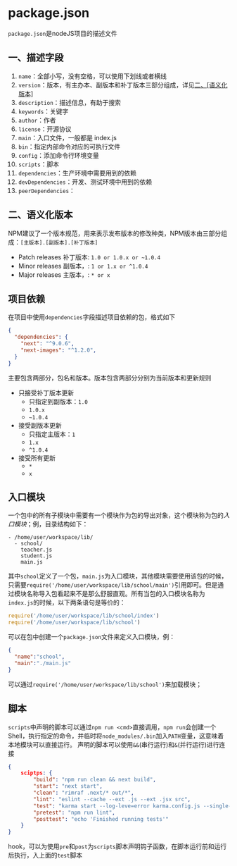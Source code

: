 # package.json

`package.json`是nodeJS项目的描述文件

## 一、描述字段

1. `name`：全部小写，没有空格，可以使用下划线或者横线
2. `version`：版本，有主办本、副版本和补丁版本三部分组成，详见[二、[语义化版本]](#l2)
3. `description`：描述信息，有助于搜索
4. `keywords`：关键字
5. `author`：作者
6. `license`：开源协议
7. `main`：入口文件，一般都是 index.js
8. `bin`：指定内部命令对应的可执行文件
9. `config`：添加命令行环境变量
10. `scripts`：脚本
11. `dependencies`：生产环境中需要用到的依赖
12. `devDependencies`：开发、测试环境中用到的依赖
13. `peerDependencies`：

## <span id='l2'>二、语义化版本</span>

NPM建议了一个版本规范，用来表示发布版本的修改种类，NPM版本由三部分组成：`[主版本].[副版本].[补丁版本]`

+ Patch releases 补丁版本: `1.0 or 1.0.x or ~1.0.4`
+ Minor releases 副版本，: `1 or 1.x or ^1.0.4`
+ Major releases 主版本，: `* or x`

## 项目依赖

在项目中使用`dependencies`字段描述项目依赖的包，格式如下

``` JSON
{
  "dependencies": {
    "next": "^9.0.6",
    "next-images": "^1.2.0",
  }
}
```

主要包含两部分，包名和版本。版本包含两部分分别为当前版本和更新规则

+ 只接受补丁版本更新
  + 只指定到副版本：`1.0`
  + `1.0.x`
  + `~1.0.4`
+ 接受副版本更新
  + 只指定主版本：`1`
  + `1.x`
  + `^1.0.4`
+ 接受所有更新
  + `*`
  + `x`

## 入口模块

一个包中的所有子模块中需要有一个模块作为包的导出对象，这个模块称为包的*入口模块*；例，目录结构如下：

``` text
- /home/user/workspace/lib/
  - school/
    teacher.js
    student.js
    main.js
```

其中`school`定义了一个包，`main.js`为入口模块，其他模块需要使用该包的时候，只需要`require('/home/user/workspace/lib/school/main')`引用即可。但是通过模块名称导入包看起来不是那么舒服直观。所有当包的入口模块名称为`index.js`的时候，以下两条语句是等价的：

``` javascript
require('/home/user/workspace/lib/school/index')
require('/home/user/workspace/lib/school')
```

可以在包中创建一个`package.json`文件来定义入口模块，例：

``` JSON
{
  "name":"school",
  "main":"./main.js"
}
```

可以通过`require('/home/user/workspace/lib/school')`来加载模块；

## 脚本

`scripts`中声明的脚本可以通过`npm run <cmd>`直接调用，`npm run`会创建一个Shell，执行指定的命令，并临时将`node_modules/.bin`加入`PATH`变量，这意味着本地模块可以直接运行。
声明的脚本可以使用`&&`(串行运行)和`&`(并行运行)进行连接

``` JSON
{
    sciptps: {
        "build": "npm run clean && next build",
        "start": "next start",
        "clean": "rimraf .next/* out/*",
        "lint": "eslint --cache --ext .js --ext .jsx src",
        "test": "karma start --log-leve=error karma.config.js --single-run=true",
        "pretest": "npm run lint",
        "posttest": "echo 'Finished running tests'"
    }
}
```

hook，可以为使用`pre`和`post`为`scripts`脚本声明钩子函数，在脚本运行前和运行后执行，入上面的`test`脚本
